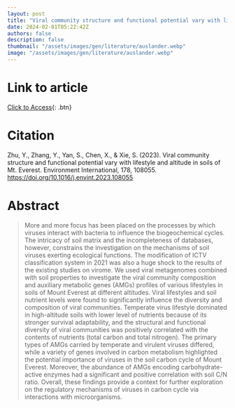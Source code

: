 ```yaml
---
layout: post
title: "Viral community structure and functional potential vary with lifestyle and altitude in soils of Mt. Everest"
date: 2024-02-01T05:22:42Z
authors: false
description: false
thumbnail: "/assets/images/gen/literature/auslander.webp"
image: "/assets/images/gen/literature/auslander.webp"
---
```

# Link to article
[Click to Access](https://doi.org/10.1016/j.envint.2023.108055){: .btn}

# Citation
Zhu, Y., Zhang, Y., Yan, S., Chen, X., & Xie, S. (2023). Viral community structure and functional potential vary with lifestyle and altitude in soils of Mt. Everest. Environment International, 178, 108055. https://doi.org/10.1016/j.envint.2023.108055

# Abstract
 > More and more focus has been placed on the processes by which viruses interact with bacteria to influence the biogeochemical cycles. The intricacy of soil matrix and the incompleteness of databases, however, constrains the investigation on the mechanisms of soil viruses exerting ecological functions. The modification of ICTV classification system in 2021 was also a huge shock to the results of the existing studies on virome. We used viral metagenomes combined with soil properties to investigate the viral community composition and auxiliary metabolic genes (AMGs) profiles of various lifestyles in soils of Mount Everest at different altitudes. Viral lifestyles and soil nutrient levels were found to significantly influence the diversity and composition of viral communities. Temperate virus lifestyle dominated in high-altitude soils with lower level of nutrients because of its stronger survival adaptability, and the structural and functional diversity of viral communities was positively correlated with the contents of nutrients (total carbon and total nitrogen). The primary types of AMGs carried by temperate and virulent viruses differed, while a variety of genes involved in carbon metabolism highlighted the potential importance of viruses in the soil carbon cycle of Mount Everest. Moreover, the abundance of AMGs encoding carbohydrate-active enzymes had a significant and positive correlation with soil C/N ratio. Overall, these findings provide a context for further exploration on the regulatory mechanisms of viruses in carbon cycle via interactions with microorganisms.
